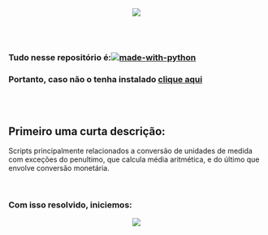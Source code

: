 <p align = "center">
    <img src="https://web.satc.edu.br/wp-content/uploads/2019/04/cropped-logoasatc.png">
</p>

<br><br>

### Tudo nesse repositório é:[![made-with-python](https://img.shields.io/badge/Feito%20com-Python%203-darkgreen)](https://www.python.org)

### Portanto, caso não o tenha instalado [clique aqui](https://wiki.python.org/moin/BeginnersGuide)

<br><br>

## Primeiro uma curta descrição:

Scripts principalmente relacionados a conversão de unidades de medida com exceções do penultimo, que calcula média aritmética, e do último que envolve conversão monetária.

<br>

### Com isso resolvido, iniciemos:

<p align = "center">
    <img src="https://media.giphy.com/media/3oriO01iyPI9sEn3Pi/giphy.gif" />
</p>
